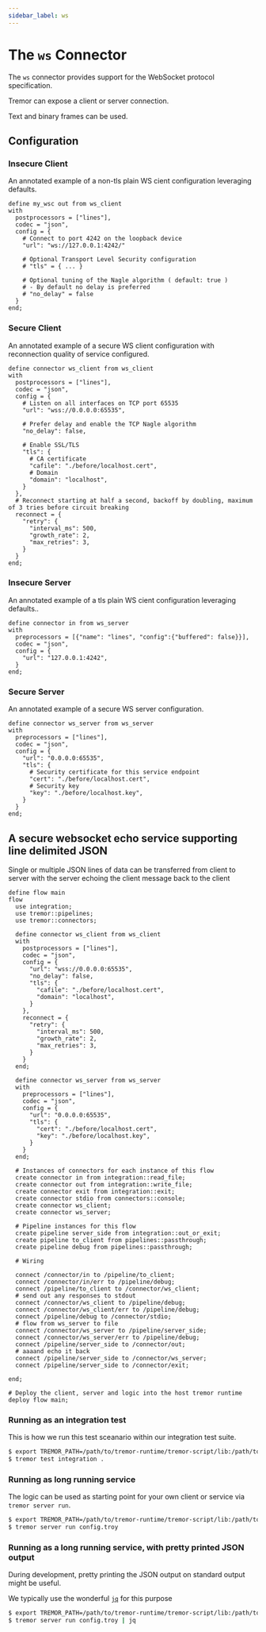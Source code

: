 ```yaml
---
sidebar_label: ws
---
```


# The `ws` Connector

The `ws` connector provides support for the WebSocket protocol specification.

Tremor can expose a client or server connection.

Text and binary frames can be used.

## Configuration

### Insecure Client

An annotated example of a non-tls plain WS cient configuration leveraging defaults.

```tremor title="config.troy"
define my_wsc out from ws_client
with
  postprocessors = ["lines"],
  codec = "json",
  config = {
    # Connect to port 4242 on the loopback device
    "url": "ws://127.0.0.1:4242/"

    # Optional Transport Level Security configuration
    # "tls" = { ... }

    # Optional tuning of the Nagle algorithm ( default: true )
    # - By default no delay is preferred
    # "no_delay" = false
  }
end;
```

### Secure Client

An annotated example of a secure WS client configuration with
reconnection quality of service configured.

```tremor title="config.troy"
define connector ws_client from ws_client
with
  postprocessors = ["lines"],
  codec = "json",
  config = {
    # Listen on all interfaces on TCP port 65535
    "url": "wss://0.0.0.0:65535",

    # Prefer delay and enable the TCP Nagle algorithm
    "no_delay": false,

    # Enable SSL/TLS
    "tls": {
      # CA certificate
      "cafile": "./before/localhost.cert",
      # Domain
      "domain": "localhost",
    }
  },
  # Reconnect starting at half a second, backoff by doubling, maximum of 3 tries before circuit breaking
  reconnect = {
    "retry": {
      "interval_ms": 500,
      "growth_rate": 2,
      "max_retries": 3,
    }
  }
end;
```

### Insecure Server

An annotated example of a tls plain WS cient configuration leveraging defaults..

```tremor title="config.troy"
define connector in from ws_server
with
  preprocessors = [{"name": "lines", "config":{"buffered": false}}],
  codec = "json",
  config = {
    "url": "127.0.0.1:4242",
  }
end;
```

### Secure Server

An annotated example of a secure WS server configuration.

```tremor title="config.troy"
define connector ws_server from ws_server
with
  preprocessors = ["lines"],
  codec = "json",
  config = {
    "url": "0.0.0.0:65535",
    "tls": {
      # Security certificate for this service endpoint
      "cert": "./before/localhost.cert",
      # Security key
      "key": "./before/localhost.key",
    }
  }
end;
```


## A secure websocket echo service supporting line delimited JSON

Single or multiple JSON lines of data can be transferred from client to
server with the server echoing the client message back to the client

```tremor title="config.troy"
define flow main
flow
  use integration;
  use tremor::pipelines;
  use tremor::connectors;

  define connector ws_client from ws_client
  with
    postprocessors = ["lines"],
    codec = "json",
    config = {
      "url": "wss://0.0.0.0:65535",
      "no_delay": false,
      "tls": {
        "cafile": "./before/localhost.cert",
        "domain": "localhost",
      }
    },
    reconnect = {
      "retry": {
        "interval_ms": 500,
        "growth_rate": 2,
        "max_retries": 3,
      }
    }
  end;

  define connector ws_server from ws_server
  with
    preprocessors = ["lines"],
    codec = "json",
    config = {
      "url": "0.0.0.0:65535",
      "tls": {
        "cert": "./before/localhost.cert",
        "key": "./before/localhost.key",
      }
    }
  end;

  # Instances of connectors for each instance of this flow
  create connector in from integration::read_file;
  create connector out from integration::write_file;
  create connector exit from integration::exit;
  create connector stdio from connectors::console;
  create connector ws_client;
  create connector ws_server;

  # Pipeline instances for this flow
  create pipeline server_side from integration::out_or_exit;
  create pipeline to_client from pipelines::passthrough;
  create pipeline debug from pipelines::passthrough;

  # Wiring

  connect /connector/in to /pipeline/to_client;
  connect /connector/in/err to /pipeline/debug;
  connect /pipeline/to_client to /connector/ws_client;
  # send out any responses to stdout
  connect /connector/ws_client to /pipeline/debug;
  connect /connector/ws_client/err to /pipeline/debug;
  connect /pipeline/debug to /connector/stdio;
  # flow from ws_server to file
  connect /connector/ws_server to /pipeline/server_side;
  connect /connector/ws_server/err to /pipeline/debug;
  connect /pipeline/server_side to /connector/out;
  # aaaand echo it back
  connect /pipeline/server_side to /connector/ws_server;
  connect /pipeline/server_side to /connector/exit;

end;

# Deploy the client, server and logic into the host tremor runtime
deploy flow main;
```

### Running as an integration test

This is how we run this test sceanario within our integration test suite.

```bash
$ export TREMOR_PATH=/path/to/tremor-runtime/tremor-script/lib:/path/to/tremor-runtime/tremor-cli/tests/lib
$ tremor test integration .
```

### Running as long running service

The logic can be used as starting point for your own client or service via `tremor server run`.

```bash
$ export TREMOR_PATH=/path/to/tremor-runtime/tremor-script/lib:/path/to/tremor-runtime/tremor-cli/tests/lib
$ tremor server run config.troy
```

### Running as a long running service, with pretty printed JSON output

During development, pretty printing the JSON output on standard output might be useful.

We typically use the wonderful [`jq`](https://stedolan.github.io/jq/) for this purpose

```bash
$ export TREMOR_PATH=/path/to/tremor-runtime/tremor-script/lib:/path/to/tremor-runtime/tremor-cli/tests/lib
$ tremor server run config.troy | jq
```